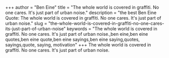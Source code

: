 +++
author = "Ben Eine"
title = "The whole world is covered in graffiti. No one cares. It's just part of urban noise."
description = "the best Ben Eine Quote: The whole world is covered in graffiti. No one cares. It's just part of urban noise."
slug = "the-whole-world-is-covered-in-graffiti-no-one-cares-its-just-part-of-urban-noise"
keywords = "The whole world is covered in graffiti. No one cares. It's just part of urban noise.,ben eine,ben eine quotes,ben eine quote,ben eine sayings,ben eine saying,quotes, sayings,quote, saying, motivation"
+++
The whole world is covered in graffiti. No one cares. It's just part of urban noise.
